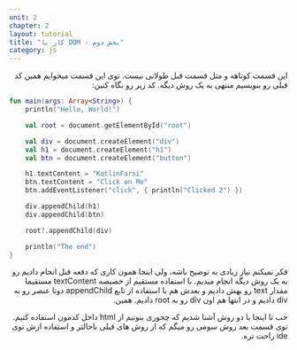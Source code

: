 ```yaml
---
unit: 2
chapter: 2
layout: tutorial
title: "کار با DOM - بخش دوم"
category: js
---
```



<div dir="rtl" markdown="1">



این قسمت کوتاهه و مثل قسمت قبل طولانی نیست. توی این قسمت میخوایم همین کد قبلی رو بنویسیم منتهی به یک روش دیگه. کد زیر رو نگاه کنین:

</div>

```kotlin
fun main(args: Array<String>) {
    println("Hello, World!")

    val root = document.getElementById("root")

    val div = document.createElement("div")
    val h1 = document.createElement("h1")
    val btn = document.createElement("button")

    h1.textContent = "KotlinFarsi"
    btn.textContent = "Click on Me"
    btn.addEventListener("click", { println("Clicked 2") })

    div.appendChild(h1)
    div.appendChild(btn)

    root?.appendChild(div)

    println("The end")
}
```

<div dir="rtl" markdown="1">


فکر نمیکنم نیاز زیادی به توضیح باشه، ولی اینجا همون کاری که دفعه قبل انجام دادیم رو به یک روش دیگه انجام میدیم. با استفاده مستقیم از خصیصه textContent مستقیما مقدار text رو بهش دادیم و بعدش هم با استفاده از تابع appendChild دوتا عنصر رو به div دادیم و در انتها هم اون div رو به root دادیم. همین.

خب تا اینجا با دو روش آشنا شدیم که چجوری بتونیم از html داخل کدمون استفاده کنیم. توی قسمت بعد روش سومی رو میگم که از روش های قبلی باحال­تر و استفاده ازش توی ide راحت تره.

</div>
